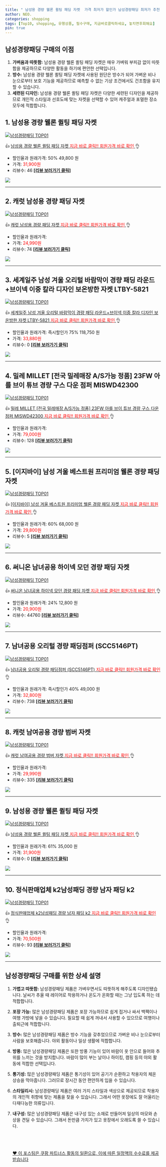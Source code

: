 ```yaml
---
title: " 남성용 경량 웰론 퀼팅 패딩 자켓  가격 최저가 할인가 남성경량패딩 최저가 추천 제품 비교"
author: NEO.
categories: shopping
tags: [Top10, shopping, 유행상품, 필수구매, 지금바로클릭하세요, 놓치면후회해요]
pin: true
---
```

## 남성경량패딩 구매의 이점
1. **가벼움과 따뜻함:** 남성용 경량 웰론 퀼팅 패딩 자켓은 매우 가벼워 부피감 없이 따뜻함을 제공하므로 다양한 활동을 하기에 편안한 선택입니다.
2. **방수:** 남성용 경량 웰론 퀼팅 패딩 자켓에 사용된 원단은 방수가 되어 가벼운 비나 눈으로부터 보호 기능을 제공하므로 예측할 수 없는 기상 조건에서도 건조함을 유지할 수 있습니다.
3. **세련된 디자인:** 남성용 경량 웰론 퀼팅 패딩 자켓은 다양한 세련된 디자인을 제공하므로 개인적 스타일과 선호도에 맞는 자켓을 선택할 수 있어 캐주얼과 포멀한 장소 모두에 적합합니다.

   

## 1.  남성용 경량 웰론 퀼팅 패딩 자켓 

[![남성경량패딩 TOP01](https://thumbnail8.coupangcdn.com/thumbnails/remote/490x490ex/image/vendor_inventory/68ca/8a8bd4b0a429e0dffed63de7cb13704348598a8b484c95931d661ea8272f.jpg)](https://link.coupang.com/re/AFFSDP?lptag=AF3617701&subid=GithubCoopas&pageKey=7634511941&traceid=V0-153&itemId=20270012090&vendorItemId=87487822956)


👍 [ 남성용 경량 웰론 퀼팅 패딩 자켓  <font color=red> 지금 바로 클릭!! 회원가격 바로 확인 </font> ](https://link.coupang.com/re/AFFSDP?lptag=AF3617701&subid=GithubCoopas&pageKey=7634511941&traceid=V0-153&itemId=20270012090&vendorItemId=87487822956) 👌 


- 할인율과 원래가격: 50%  49,800   원
- 가격: <span style='color:red'>31,900원</span>
- 리뷰수: 46  [**[리뷰 보러가기 클릭]**](https://link.coupang.com/re/AFFSDP?lptag=AF3617701&subid=GithubCoopas&pageKey=7634511941&traceid=V0-153&itemId=20270012090&vendorItemId=87487822956)

[![](/discount_price.png)](https://link.coupang.com/re/AFFSDP?lptag=AF3617701&subid=GithubCoopas&pageKey=7634511941&traceid=V0-153&itemId=20270012090&vendorItemId=87487822956)

---


   

## 2.  캐럿 남성용 경량 패딩 자켓 

[![남성경량패딩 TOP01](https://thumbnail9.coupangcdn.com/thumbnails/remote/490x490ex/image/retail/images/2220460223953644-bc8921c0-d40f-4097-b881-ca03ba194556.jpg)](https://link.coupang.com/re/AFFSDP?lptag=AF3617701&subid=GithubCoopas&pageKey=2111547303&traceid=V0-153&itemId=3586763453&vendorItemId=71572558508)


👍 [ 캐럿 남성용 경량 패딩 자켓  <font color=red> 지금 바로 클릭!! 회원가격 바로 확인 </font> ](https://link.coupang.com/re/AFFSDP?lptag=AF3617701&subid=GithubCoopas&pageKey=2111547303&traceid=V0-153&itemId=3586763453&vendorItemId=71572558508) 👌 


- 할인율과 원래가격: 
- 가격: <span style='color:red'>24,990원</span>
- 리뷰수: 74  [**[리뷰 보러가기 클릭]**](https://link.coupang.com/re/AFFSDP?lptag=AF3617701&subid=GithubCoopas&pageKey=2111547303&traceid=V0-153&itemId=3586763453&vendorItemId=71572558508)

[![](/discount_price.png)](https://link.coupang.com/re/AFFSDP?lptag=AF3617701&subid=GithubCoopas&pageKey=2111547303&traceid=V0-153&itemId=3586763453&vendorItemId=71572558508)

---


   

## 3.  세계일주 남성 겨울 오리털 바람막이 경량 패딩 라운드+브이넥 이중 칼라 디자인 보온방한 자켓 LTBY-5821 

[![남성경량패딩 TOP01](https://thumbnail6.coupangcdn.com/thumbnails/remote/490x490ex/image/vendor_inventory/5104/edf99bc4cba23d8180344d9d9f5aa3073689f67c9c20d43b9a81406615df.jpeg)](https://link.coupang.com/re/AFFSDP?lptag=AF3617701&subid=GithubCoopas&pageKey=7680326871&traceid=V0-153&itemId=20512249675&vendorItemId=87852679179)


👍 [ 세계일주 남성 겨울 오리털 바람막이 경량 패딩 라운드+브이넥 이중 칼라 디자인 보온방한 자켓 LTBY-5821  <font color=red> 지금 바로 클릭!! 회원가격 바로 확인 </font> ](https://link.coupang.com/re/AFFSDP?lptag=AF3617701&subid=GithubCoopas&pageKey=7680326871&traceid=V0-153&itemId=20512249675&vendorItemId=87852679179) 👌 


- 할인율과 원래가격: 즉시할인가 75%  118,750   원
- 가격: <span style='color:red'>33,880원</span>
- 리뷰수: 0  [**[리뷰 보러가기 클릭]**](https://link.coupang.com/re/AFFSDP?lptag=AF3617701&subid=GithubCoopas&pageKey=7680326871&traceid=V0-153&itemId=20512249675&vendorItemId=87852679179)

[![](/discount_price.png)](https://link.coupang.com/re/AFFSDP?lptag=AF3617701&subid=GithubCoopas&pageKey=7680326871&traceid=V0-153&itemId=20512249675&vendorItemId=87852679179)

---


   

## 4.  밀레 MILLET [전국 밀레매장 A/S가능 정품] 23FW 아를 브이 튜브 경량 구스 다운 점퍼 MISWD42300 

[![남성경량패딩 TOP01](https://thumbnail7.coupangcdn.com/thumbnails/remote/490x490ex/image/vendor_inventory/1a01/372760d26de709b2b746e32daccd38aae845f2c5ede2b522be5534a009da.jpg)](https://link.coupang.com/re/AFFSDP?lptag=AF3617701&subid=GithubCoopas&pageKey=7623861330&traceid=V0-153&itemId=20218776840&vendorItemId=87308365459)


👍 [ 밀레 MILLET [전국 밀레매장 A/S가능 정품] 23FW 아를 브이 튜브 경량 구스 다운 점퍼 MISWD42300  <font color=red> 지금 바로 클릭!! 회원가격 바로 확인 </font> ](https://link.coupang.com/re/AFFSDP?lptag=AF3617701&subid=GithubCoopas&pageKey=7623861330&traceid=V0-153&itemId=20218776840&vendorItemId=87308365459) 👌 


- 할인율과 원래가격: 
- 가격: <span style='color:red'>79,000원</span>
- 리뷰수: 128  [**[리뷰 보러가기 클릭]**](https://link.coupang.com/re/AFFSDP?lptag=AF3617701&subid=GithubCoopas&pageKey=7623861330&traceid=V0-153&itemId=20218776840&vendorItemId=87308365459)

[![](/discount_price.png)](https://link.coupang.com/re/AFFSDP?lptag=AF3617701&subid=GithubCoopas&pageKey=7623861330&traceid=V0-153&itemId=20218776840&vendorItemId=87308365459)

---


   

## 5.  [이지바이] 남성 겨울 베스트원 프리미엄 웰론 경량 패딩 자켓 

[![남성경량패딩 TOP01](https://thumbnail8.coupangcdn.com/thumbnails/remote/490x490ex/image/vendor_inventory/c530/baac9556abb3a6551ab304cca0dc27d0229e75a5a9f1eebfd43e8d102645.jpg)](https://link.coupang.com/re/AFFSDP?lptag=AF3617701&subid=GithubCoopas&pageKey=7787983121&traceid=V0-153&itemId=20459839765&vendorItemId=88125579405)


👍 [ [이지바이] 남성 겨울 베스트원 프리미엄 웰론 경량 패딩 자켓  <font color=red> 지금 바로 클릭!! 회원가격 바로 확인 </font> ](https://link.coupang.com/re/AFFSDP?lptag=AF3617701&subid=GithubCoopas&pageKey=7787983121&traceid=V0-153&itemId=20459839765&vendorItemId=88125579405) 👌 


- 할인율과 원래가격: 60%  68,000   원
- 가격: <span style='color:red'>29,800원</span>
- 리뷰수: 5  [**[리뷰 보러가기 클릭]**](https://link.coupang.com/re/AFFSDP?lptag=AF3617701&subid=GithubCoopas&pageKey=7787983121&traceid=V0-153&itemId=20459839765&vendorItemId=88125579405)

[![](/discount_price.png)](https://link.coupang.com/re/AFFSDP?lptag=AF3617701&subid=GithubCoopas&pageKey=7787983121&traceid=V0-153&itemId=20459839765&vendorItemId=88125579405)

---


   

## 6.  써니온 남녀공용 하이넥 모던 경량 패딩 자켓 

[![남성경량패딩 TOP01](https://thumbnail9.coupangcdn.com/thumbnails/remote/490x490ex/image/vendor_inventory/0275/11117f75a9314d7fcd20338e702b21b99a8b4052c0ad65519939ffefd99b.jpg)](https://link.coupang.com/re/AFFSDP?lptag=AF3617701&subid=GithubCoopas&pageKey=7730494234&traceid=V0-153&itemId=20771705889&vendorItemId=87841641734)


👍 [ 써니온 남녀공용 하이넥 모던 경량 패딩 자켓  <font color=red> 지금 바로 클릭!! 회원가격 바로 확인 </font> ](https://link.coupang.com/re/AFFSDP?lptag=AF3617701&subid=GithubCoopas&pageKey=7730494234&traceid=V0-153&itemId=20771705889&vendorItemId=87841641734) 👌 


- 할인율과 원래가격: 24%  12,800   원
- 가격: <span style='color:red'>20,900원</span>
- 리뷰수: 44760  [**[리뷰 보러가기 클릭]**](https://link.coupang.com/re/AFFSDP?lptag=AF3617701&subid=GithubCoopas&pageKey=7730494234&traceid=V0-153&itemId=20771705889&vendorItemId=87841641734)

[![](/discount_price.png)](https://link.coupang.com/re/AFFSDP?lptag=AF3617701&subid=GithubCoopas&pageKey=7730494234&traceid=V0-153&itemId=20771705889&vendorItemId=87841641734)

---


   

## 7.  남녀공용 오리털 경량 패딩점퍼 (SCC5146PT) 

[![남성경량패딩 TOP01](https://thumbnail7.coupangcdn.com/thumbnails/remote/490x490ex/image/vendor_inventory/8568/68b8f17653e63ec29217d3e1fc0e45936ad6e2207c791b85464e294b03b7.jpg)](https://link.coupang.com/re/AFFSDP?lptag=AF3617701&subid=GithubCoopas&pageKey=305559146&traceid=V0-153&itemId=963004772&vendorItemId=88012643205)


👍 [ 남녀공용 오리털 경량 패딩점퍼 (SCC5146PT)  <font color=red> 지금 바로 클릭!! 회원가격 바로 확인 </font> ](https://link.coupang.com/re/AFFSDP?lptag=AF3617701&subid=GithubCoopas&pageKey=305559146&traceid=V0-153&itemId=963004772&vendorItemId=88012643205) 👌 


- 할인율과 원래가격: 즉시할인가 40%  49,000   원
- 가격: <span style='color:red'>32,800원</span>
- 리뷰수: 738  [**[리뷰 보러가기 클릭]**](https://link.coupang.com/re/AFFSDP?lptag=AF3617701&subid=GithubCoopas&pageKey=305559146&traceid=V0-153&itemId=963004772&vendorItemId=88012643205)

[![](/discount_price.png)](https://link.coupang.com/re/AFFSDP?lptag=AF3617701&subid=GithubCoopas&pageKey=305559146&traceid=V0-153&itemId=963004772&vendorItemId=88012643205)

---


   

## 8.  캐럿 남여공용 경량 범버 자켓 

[![남성경량패딩 TOP01](https://thumbnail9.coupangcdn.com/thumbnails/remote/490x490ex/image/retail/images/2216072120382190-373f4521-f68b-4dfa-ac84-4739af36c43e.jpg)](https://link.coupang.com/re/AFFSDP?lptag=AF3617701&subid=GithubCoopas&pageKey=2111546173&traceid=V0-153&itemId=3586762064&vendorItemId=71572557022)


👍 [ 캐럿 남여공용 경량 범버 자켓  <font color=red> 지금 바로 클릭!! 회원가격 바로 확인 </font> ](https://link.coupang.com/re/AFFSDP?lptag=AF3617701&subid=GithubCoopas&pageKey=2111546173&traceid=V0-153&itemId=3586762064&vendorItemId=71572557022) 👌 


- 할인율과 원래가격: 
- 가격: <span style='color:red'>29,990원</span>
- 리뷰수: 335  [**[리뷰 보러가기 클릭]**](https://link.coupang.com/re/AFFSDP?lptag=AF3617701&subid=GithubCoopas&pageKey=2111546173&traceid=V0-153&itemId=3586762064&vendorItemId=71572557022)

[![](/discount_price.png)](https://link.coupang.com/re/AFFSDP?lptag=AF3617701&subid=GithubCoopas&pageKey=2111546173&traceid=V0-153&itemId=3586762064&vendorItemId=71572557022)

---


   

## 9.  남성용 경량 웰론 퀼팅 패딩 자켓 

[![남성경량패딩 TOP01](https://thumbnail8.coupangcdn.com/thumbnails/remote/490x490ex/image/vendor_inventory/3acf/1399899abb9d9b6a32cd5d3aa24806bd9211f2e7e08ccd3c4c00ef4b193a.jpg)](https://link.coupang.com/re/AFFSDP?lptag=AF3617701&subid=GithubCoopas&pageKey=7634511941&traceid=V0-153&itemId=20270012099&vendorItemId=87289714593)


👍 [ 남성용 경량 웰론 퀼팅 패딩 자켓  <font color=red> 지금 바로 클릭!! 회원가격 바로 확인 </font> ](https://link.coupang.com/re/AFFSDP?lptag=AF3617701&subid=GithubCoopas&pageKey=7634511941&traceid=V0-153&itemId=20270012099&vendorItemId=87289714593) 👌 


- 할인율과 원래가격: 61%  35,000   원
- 가격: <span style='color:red'>31,900원</span>
- 리뷰수: 0  [**[리뷰 보러가기 클릭]**](https://link.coupang.com/re/AFFSDP?lptag=AF3617701&subid=GithubCoopas&pageKey=7634511941&traceid=V0-153&itemId=20270012099&vendorItemId=87289714593)

[![](/discount_price.png)](https://link.coupang.com/re/AFFSDP?lptag=AF3617701&subid=GithubCoopas&pageKey=7634511941&traceid=V0-153&itemId=20270012099&vendorItemId=87289714593)

---


   

## 10.  정식판매업체 k2남성패딩 경량 남자 패딩 k2 

[![남성경량패딩 TOP01](https://thumbnail9.coupangcdn.com/thumbnails/remote/490x490ex/image/vendor_inventory/071f/e0b33ce75479579e31d7ca1be815641d4898688de95bc710194067b54fde.jpg)](https://link.coupang.com/re/AFFSDP?lptag=AF3617701&subid=GithubCoopas&pageKey=6982540403&traceid=V0-153&itemId=17061935460&vendorItemId=84236221703)


👍 [ 정식판매업체 k2남성패딩 경량 남자 패딩 k2  <font color=red> 지금 바로 클릭!! 회원가격 바로 확인 </font> ](https://link.coupang.com/re/AFFSDP?lptag=AF3617701&subid=GithubCoopas&pageKey=6982540403&traceid=V0-153&itemId=17061935460&vendorItemId=84236221703) 👌 


- 할인율과 원래가격: 
- 가격: <span style='color:red'>70,500원</span>
- 리뷰수: 93  [**[리뷰 보러가기 클릭]**](https://link.coupang.com/re/AFFSDP?lptag=AF3617701&subid=GithubCoopas&pageKey=6982540403&traceid=V0-153&itemId=17061935460&vendorItemId=84236221703)

[![](/discount_price.png)](https://link.coupang.com/re/AFFSDP?lptag=AF3617701&subid=GithubCoopas&pageKey=6982540403&traceid=V0-153&itemId=17061935460&vendorItemId=84236221703)

---
## 남성경량패딩 구매를 위한 상세 설명
1. **가볍고 따뜻함:** 남성경량패딩 제품은 가벼우면서도 따뜻하게 해주도록 디자인됐습니다. 날씨가 추울 때 레이어로 착용하거나 온도가 온화할 때는 그냥 입도록 하는 데 적합합니다.

2. **포장 가능:** 많은 남성경량패딩 제품은 포장 가능하므로 쉽게 접거나 싸서 백팩이나 여행 가방에 넣을 수 있습니다. 필요할 때 쉽게 꺼내서 사용할 수 있으므로 여행이나 출퇴근에 적합합니다.

3. **방수:** 많은 남성경량패딩 제품은 방수 기능을 갖추었으므로 가벼운 비나 눈으로부터 사람을 보호해줍니다. 야외 활동이나 일상 생활에 적합합니다.

4. **방풍:** 많은 남성경량패딩 제품은 또한 방풍 기능이 있어 바람이 옷 안으로 들어와 추위를 느끼는 것을 방지합니다. 바람이 많이 부는 날이나 하이킹, 캠핑 등의 야외 활동에 적합한 선택입니다.

5. **통기성:** 많은 남성경량패딩 제품은 통기성이 있어 공기가 순환하고 착용자의 체온 상승을 막아줍니다. 그러므로 장시간 동안 편안하게 입을 수 있습니다.

6. **스타일리시:** 남성경량패딩 제품은 여러 가지 스타일과 색상으로 제공되므로 착용자의 개인적 취향에 맞는 제품을 찾을 수 있습니다. 그래서 어떤 옷장에도 잘 어울리는 다재다능한 의류입니다.

7. **내구성:** 많은 남성경량패딩 제품은 내구성 있는 소재로 만들어져 일상의 마모와 손상을 견딜 수 있습니다. 그래서 돈만큼 가치가 있고 옷장에서 오래도록 쓸 수 있습니다.<br><br><br><br><br> [ ❤  이 포스팅은 쿠팡 파트너스 활동의 일환으로, 이에 따른 일정액의 수수료를 제공받습니다](https://link.coupang.com/a/bcEFyh)